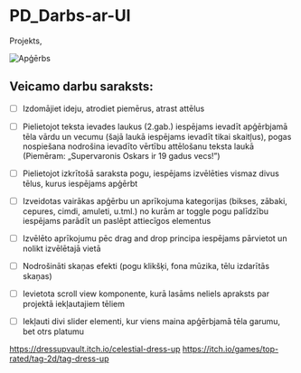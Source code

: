 # PD_Darbs-ar-UI
Projekts, 

![Apģērbs](https://user-images.githubusercontent.com/129928522/235177587-9a39e6fe-77ea-47e4-9364-c87bad1cfb7a.png)
## Veicamo darbu saraksts:
- [ ] Izdomājiet ideju, atrodiet piemērus, atrast attēlus
- [ ] Pielietojot teksta ievades laukus (2.gab.) iespējams ievadīt apģērbjamā tēla vārdu un vecumu
(šajā laukā iespējams ievadīt tikai skaitļus), pogas nospiešana nodrošina ievadīto vērtību
attēlošanu teksta laukā (Piemēram: „Supervaronis Oskars ir 19 gadus vecs!”)
- [ ] Pielietojot izkrītošā saraksta pogu, iespējams izvēlēties vismaz divus tēlus, kurus iespējams
apģērbt
- [ ] Izveidotas vairākas apģērbu un aprīkojuma kategorijas (bikses, zābaki, cepures, cimdi, amuleti,
u.tml.) no kurām ar toggle pogu palīdzību iespējams parādīt un paslēpt attiecīgos elementus
- [ ] Izvēlēto aprīkojumu pēc drag and drop principa iespējams pārvietot un nolikt izvēlētajā vietā
- [ ] Nodrošināti skaņas efekti (pogu klikšķi, fona mūzika, tēlu izdarītās skaņas)
- [ ] Ievietota scroll view komponente, kurā lasāms neliels apraksts par projektā iekļautajiem tēliem
- [ ] Iekļauti divi slider elementi, kur viens maina apģērbjamā tēla garumu, bet otrs platumu




https://dressupvault.itch.io/celestial-dress-up
https://itch.io/games/top-rated/tag-2d/tag-dress-up
